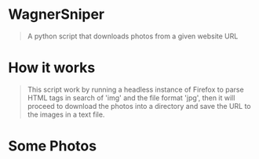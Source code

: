 # WagnerSniper
> A python script that downloads photos from a given website URL

# How it works
> This script work by running a headless instance of Firefox to parse HTML tags in search of 'img' and the file format 'jpg', then it will proceed to download the photos into a directory and save the URL to the images in a text file.

# Some Photos 
